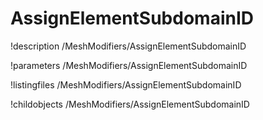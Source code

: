 <!-- MOOSE Documentation Stub: Remove this when content is added. -->

# AssignElementSubdomainID
!description /MeshModifiers/AssignElementSubdomainID

!parameters /MeshModifiers/AssignElementSubdomainID

!listingfiles /MeshModifiers/AssignElementSubdomainID

!childobjects /MeshModifiers/AssignElementSubdomainID
